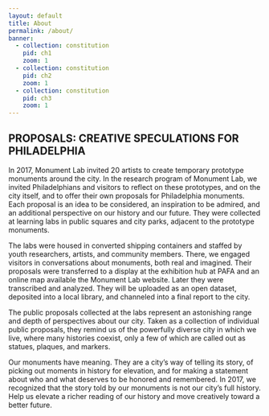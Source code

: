 ```yaml
---
layout: default
title: About
permalink: /about/
banner:
  - collection: constitution
    pid: ch1
    zoom: 1
  - collection: constitution
    pid: ch2
    zoom: 1
  - collection: constitution
    pid: ch3
    zoom: 1
---
```


## PROPOSALS: CREATIVE SPECULATIONS FOR PHILADELPHIA

In 2017, Monument Lab invited 20 artists to create temporary prototype monuments around the city. In the research program of Monument Lab, we invited Philadelphians and visitors to reflect on these prototypes, and on the city itself, and to offer their own proposals for Philadelphia monuments. Each proposal is an idea to be considered, an inspiration to be admired, and an additional perspective on our history and our future. They were collected at learning labs in public squares and city parks, adjacent to the prototype monuments.

The labs were housed in converted shipping containers and staffed by youth researchers, artists, and community members. There, we engaged visitors in conversations about monuments, both real and imagined. Their proposals were transferred to a display at the exhibition hub at PAFA and an online map available the Monument Lab website. Later they were transcribed and analyzed. They will be uploaded as an open dataset, deposited into a local library, and channeled into a final report to the city.

The public proposals collected at the labs represent an astonishing range and depth of perspectives about our city. Taken as a collection of individual public proposals, they remind us of the powerfully diverse city in which we live, where many histories coexist, only a few of which are called out as statues, plaques, and markers.

Our monuments have meaning. They are a city’s way of telling its story, of picking out moments in history for elevation, and for making a statement about who and what deserves to be honored and remembered. In 2017, we recognized that the story told by our monuments is not our city’s full history. Help us elevate a richer reading of our history and move creatively toward a better future.